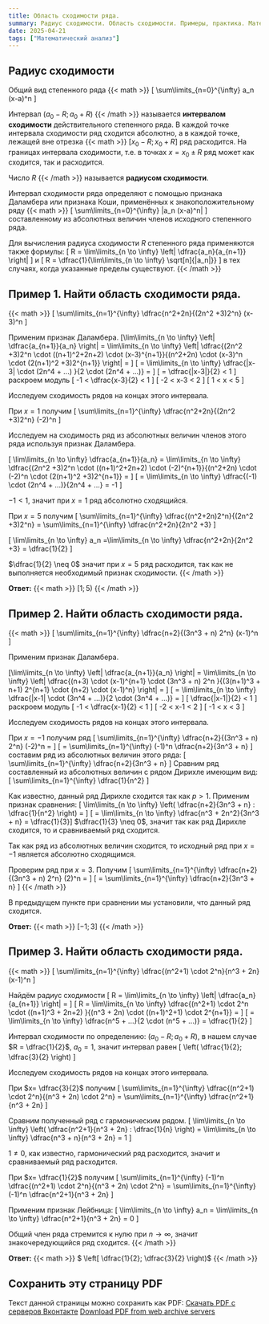 ```yaml
---
title: Область сходимости ряда.
summary: Радиус сходимости. Область сходимости. Примеры, практика. Математический анализ.
date: 2025-04-21
tags: ["Математический анализ"]
---
```


## Радиус сходимости

Общий вид степенного ряда  {{< math >}} \[ \sum\limits_{n=0}^{\infty} a_n (x-a)^n \]

Интервал $(a_0 - R; a_0 + R)$ {{< /math >}} называется **интервалом сходимости** действительного степенного ряда. В каждой точке интервала сходимости ряд сходится абсолютно, а в каждой точке, лежащей вне отрезка {{< math >}} $[x_0-R; x_0+R]$ ряд расходится. На границах интервала сходимости, т.е. в точках $x= x_0 \pm R$ ряд может как сходится, так и расходится.

Число $R$ {{< /math >}} называется **радиусом сходимости**.

Интервал сходимости ряда определяют с помощью признака Даламбера или признака Коши, применённых к знакоположительному ряду {{< math >}} \[ \sum\limits_{n=0}^{\infty} |a_n (x-a)^n|  \] составленному из абсолютных величин членов исходного степенного ряда.

Для вычисления радиуса сходимости $R$ степенного ряда применяются также формулы: \[ R = \lim\limits_{n \to \infty} \left| \dfrac{a_n}{a_{n+1}}  \right| \] и \[ R = \dfrac{1}{\lim\limits_{n \to \infty} \sqrt[n]{|a_n|}} \] в тех случаях, когда указанные пределы существуют. {{< /math >}}

## Пример 1. Найти область сходимости ряда.

{{< math >}}
\[ \sum\limits_{n=1}^{\infty} \dfrac{n^2+2n}{(2n^2 +3)2^n} (x-3)^n \]

Применим признак Даламбера. \[\lim\limits_{n \to \infty} \left| \dfrac{a_{n+1}}{a_n}  \right| = \lim\limits_{n \to \infty} \left| \dfrac{(2n^2 +3)2^n \cdot ((n+1)^2+2n+2) \cdot (x-3)^{n+1}}{(n^2+2n) \cdot (x-3)^n \cdot (2(n+1)^2 +3)2^{n+1}} \right| =  \] \[ = \lim\limits_{n \to \infty} \dfrac{|x-3| \cdot (2n^4 + ...)  }{2 \cdot (2n^4 + ...)} = \] \[ = \dfrac{|x-3|}{2} < 1 \] раскроем модуль \[ -1 < \dfrac{x-3}{2} < 1 \] \[ -2 < x-3 < 2 \] \[ 1 < x < 5 \]

Исследуем сходимость рядов на концах этого интервала.

При $x=1$ получим \[ \sum\limits_{n=1}^{\infty} \dfrac{n^2+2n}{(2n^2 +3)2^n} (-2)^n \]

Исследуем на сходимость ряд из абсолютных величин членов этого ряда используя признак Даламбера.

\[ \lim\limits_{n \to \infty} \dfrac{a_{n+1}}{a_n} = \lim\limits_{n \to \infty} \dfrac{(2n^2 +3)2^n \cdot ((n+1)^2+2n+2) \cdot (-2)^{n+1}}{(n^2+2n) \cdot (-2)^n \cdot (2(n+1)^2 +3)2^{n+1}} = \] \[ = \lim\limits_{n \to \infty} \dfrac{(-1) \cdot (2n^4 + ...)}{2n^4 + ...} = -1 \]

$-1 < 1$, значит при $x=1$ ряд абсолютно сходящийся.

При $x=5$ получим \[ \sum\limits_{n=1}^{\infty} \dfrac{(n^2+2n)2^n}{(2n^2 +3)2^n} = \sum\limits_{n=1}^{\infty} \dfrac{n^2+2n}{2n^2 +3}  \]

 \[ \lim\limits_{n \to \infty} a_n =\lim\limits_{n \to \infty} \dfrac{n^2+2n}{2n^2 +3}  = \dfrac{1}{2}  \]

$\dfrac{1}{2} \neq 0$ значит при $x=5$ ряд расходится, так как не выполняется необходимый признак сходимости. {{< /math >}}

**Ответ:** {{< math >}} $[1;5)$ {{< /math >}}

## Пример 2. Найти область сходимости ряда.

{{< math >}}
\[  \sum\limits_{n=1}^{\infty} \dfrac{n+2}{(3n^3 + n) 2^n} (x-1)^n \]

Применим признак Даламбера.

\[\lim\limits_{n \to \infty} \left| \dfrac{a_{n+1}}{a_n}  \right| = \lim\limits_{n \to \infty} \left| \dfrac{(n+3) \cdot (x-1)^{n+1} \cdot (3n^3 + n) 2^n  }{(3(n+1)^3 + n+1) 2^{n+1} \cdot (n+2) \cdot (x-1)^n}  \right| =  \] \[ = \lim\limits_{n \to \infty} \dfrac{|x-1| \cdot (3n^4 + ...)}{2 \cdot (3n^4 + ...)} =  \] \[ \dfrac{|x-1|}{2} < 1 \] раскроем модуль \[ -1 < \dfrac{x-1}{2} < 1 \] \[ -2 < x-1 < 2 \] \[ -1 < x < 3 \]

Исследуем сходимость рядов на концах этого интервала.

При $x=-1$ получим ряд \[ \sum\limits_{n=1}^{\infty} \dfrac{n+2}{(3n^3 + n) 2^n} (-2)^n = \] \[ = \sum\limits_{n=1}^{\infty} (-1)^n \dfrac{n+2}{3n^3 + n} \] составим ряд из абсолютных величин этого ряда: \[ \sum\limits_{n=1}^{\infty} \dfrac{n+2}{3n^3 + n} \] Сравним ряд составленный из абсолютных величин с рядом Дирихле имеющим вид: \[ \sum\limits_{n=1}^{\infty} \dfrac{1}{n^2} \]

Как известно, данный ряд Дирихле сходится так как $p>1$. Применим признак сравнения: \[ \lim\limits_{n \to \infty} \left( \dfrac{n+2}{3n^3 + n} : \dfrac{1}{n^2}  \right) =  \] \[ = \lim\limits_{n \to \infty} \dfrac{n^3 + 2n^2}{3n^3 + n} = \dfrac{1}{3}\] $\dfrac{1}{3} \neq 0$, значит так как ряд Дирихле сходится, то и сравниваемый ряд сходится.

Так как ряд из абсолютных величин сходится, то исходный ряд при $x= -1$ является абсолютно сходящимся.

Проверим ряд при $x = 3$. Получим \[ \sum\limits_{n=1}^{\infty} \dfrac{n+2}{(3n^3 + n) 2^n} (2)^n = \] \[ = \sum\limits_{n=1}^{\infty} \dfrac{n+2}{3n^3 + n} \] {{< /math >}}

В предыдущем пункте при сравнении мы установили, что данный ряд сходится.

**Ответ:** {{< math >}} $[-1;3]$ {{< /math >}}

## Пример 3. Найти область сходимости ряда.

{{< math >}}
\[  \sum\limits_{n=1}^{\infty} \dfrac{(n^2+1) \cdot 2^n}{n^3 + 2n} (x-1)^n \]

Найдём радиус сходимости \[ R = \lim\limits_{n \to \infty} \left| \dfrac{a_n}{a_{n+1}}  \right| =  \] \[ R = \lim\limits_{n \to \infty} \dfrac{(n^2+1) \cdot 2^n \cdot ((n+1)^3 + 2n+2) }{(n^3 + 2n) \cdot ((n+1)^2+1) \cdot 2^{n+1}} = \] \[ = \lim\limits_{n \to \infty} \dfrac{n^5 + ...}{2 \cdot (n^5 + ...)} = \dfrac{1}{2} \]

Интервал сходимости по определению: $(a_0 - R; a_0 + R)$, в нашем случае $R = \dfrac{1}{2}$, $a_0 = 1$, значит интервал равен \[ \left( \dfrac{1}{2}; \dfrac{3}{2} \right) \]

Исследуем сходимость рядов на концах этого интервала.

При $x= \dfrac{3}{2}$ получим \[ \sum\limits_{n=1}^{\infty} \dfrac{(n^2+1) \cdot 2^n}{(n^3 + 2n) \cdot 2^n} = \sum\limits_{n=1}^{\infty} \dfrac{n^2+1}{n^3 + 2n} \]

Сравним полученный ряд с гармоническим рядом. \[ \lim\limits_{n \to \infty} \left( \dfrac{n^2+1}{n^3 + 2n} : \dfrac{1}{n}  \right) = \lim\limits_{n \to \infty} \dfrac{n^3 + n}{n^3 + 2n} = 1  \]

$1 \neq 0$, как известно, гармонический ряд расходится, значит и сравниваемый ряд расходится.

При $x= \dfrac{1}{2}$ получим \[ \sum\limits_{n=1}^{\infty} (-1)^n \dfrac{(n^2+1) \cdot 2^n}{(n^3 + 2n) \cdot 2^n} = \sum\limits_{n=1}^{\infty} (-1)^n \dfrac{n^2+1}{n^3 + 2n} \]

Применим признак Лейбница: \[ \lim\limits_{n \to \infty} a_n = \lim\limits_{n \to \infty} \dfrac{n^2+1}{n^3 + 2n} = 0 \]

Общий член ряда стремится к нулю при $n \to \infty$, значит знакочередующийся ряд сходится. {{< /math >}}

**Ответ:** {{< math >}} $ \left[ \dfrac{1}{2}; \dfrac{3}{2} \right)$ {{< /math >}}

## Сохранить эту страницу PDF

Текст данной страницы можно сохранить как PDF:
[Скачать PDF с серверов Вконтакте](https://vk.com/doc-228086099_686239075)
[Download PDF from web archive servers](https://ia601304.us.archive.org/10/items/20250323_20250323_0600/Area-of-convergence.pdf)